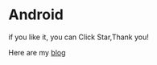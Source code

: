 # Android
if you like it, you can Click Star,Thank you!

Here are my
[blog](http://toplyh.top "toplyh.top")
